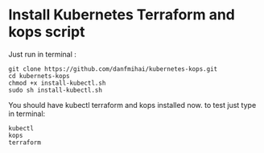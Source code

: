 # Install Kubernetes Terraform and kops script
Just run in terminal :

```
git clone https://github.com/danfmihai/kubernetes-kops.git 
cd kubernets-kops
chmod +x install-kubectl.sh
sudo sh install-kubectl.sh
```
You should have kubectl terraform and kops installed now. 
to test just type in terminal:
```
kubectl
kops
terraform
```
